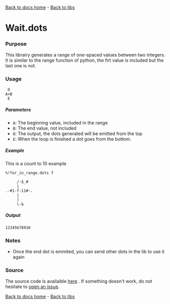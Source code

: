 [Back to docs home](../../index.md) - [Back to libs](index.md#Loops)
# Wait.dots

### Purpose
This librairy generates a range of one-spaced values between two integers. It is similar to the range function of python, the firt value is included but the last one is not.

### Usage
    
     O
    A+B
     E

##### Parameters
- `A`: The beginning value, included in the range 
- `B`: The end value, not included  
- `O`: The output, the dots generated will be emitted from the top
- `E`: When the loop is finished a dot goes from the bottom.

##### Example

This is a count to 10 example

    %!for_in_range.dots f

         /-$_#
         |
    .-#1-f-11#-.
         |  
         |
         \-&

##### Output

    12345678910 

### Notes
- Once the end dot is emmited, you can send other dots in the lib to use it again

### Source 
The source code is availaible [here](https://github.com/ddorn/asciidots/blob/master/libs/for_in_range.dots)
. If something doesn't work, do not hesitate to [open an issue](https://github.com/ddorn/asciidots/issues/new?title=Bug%20in%20for_in_range%20librairy:%20).

[Back to docs home](../../index.md) - [Back to libs](index.md#Loops)
